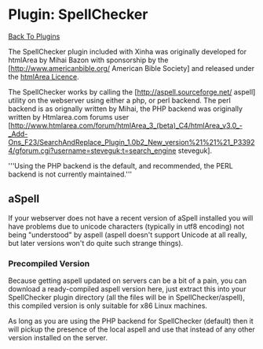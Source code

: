 # Plugin: SpellChecker

[Back To Plugins](Plugins.html)

The SpellChecker plugin included with Xinha was originally developed for htmlArea by Mihai Bazon with sponsorship by the [http://www.americanbible.org/ American Bible Society] and released under the [htmlArea Licence](Licence.html).

The SpellChecker works by calling the [http://aspell.sourceforge.net/ aspell] utility on the webserver using either a php, or perl backend.  The perl backend is as orignally written by Mihai, the PHP backend was originally written by  Htmlarea.com forums user [http://www.htmlarea.com/forum/htmlArea_3_(beta)_C4/htmlArea_v3.0_-_Add-Ons_F23/SearchAndReplace_Plugin_1.0b2_New_version%21%21%21_P33924/gforum.cgi?username=steveguk;t=search_engine steveguk].

'''Using the PHP backend is the default, and recommended, the PERL backend is not currently maintained.'''

## aSpell

If your webserver does not have a recent version of aSpell installed you will have problems due to unicode characters (typically in utf8 encoding) not being "understood" by aspell (aspell doesn't support Unicode at all really, but later versions won't do quite such strange things).

### Precompiled Version

Because getting aspell updated on servers can be a bit of a pain, you can download a ready-compiled aspell version here, just extract this into your SpellChecker plugin directory (all the files will be in SpellChecker/aspell), this compiled version is only suitable for x86 Linux machines.

As long as you are using the PHP backend for SpellChecker (default) then it will pickup the presence of the local aspell and use that instead of any other version installed on the server.
